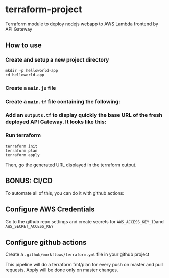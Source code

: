 # terraform-project

Terraform module to deploy nodejs webapp to AWS Lambda frontend by API Gateway

## How to use


### Create and setup a new project directory

```
mkdir -p helloworld-app
cd helloworld-app
```

### Create a `main.js` file 


### Create a `main.tf` file containing the following:


### Add an `outputs.tf` to display quickly the base URL of the fresh deployed API Gateway. It looks like this:

### Run terraform

```
terraform init
terraform plan
terraform apply
```

Then, go the generated URL displayed in the terraform output.

## BONUS: CI/CD

To automate all of this, you can do it with github actions:

## Configure AWS Credentials

Go to the github repo settings and create secrets for `AWS_ACCESS_KEY_ID`and `AWS_SECRET_ACCESS_KEY`

## Configure github actions

Create a `.github/workflows/terraform.yml` file in your github project

This pipeline will do a terraform fmt/plan for every push on master and pull requests. Apply will be done only on master changes.
